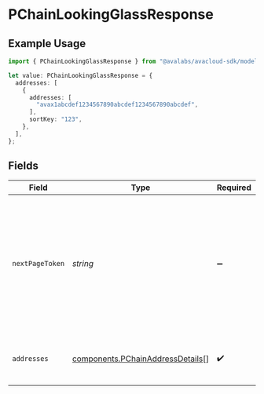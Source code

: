 # PChainLookingGlassResponse

## Example Usage

```typescript
import { PChainLookingGlassResponse } from "@avalabs/avacloud-sdk/models/components";

let value: PChainLookingGlassResponse = {
  addresses: [
    {
      addresses: [
        "avax1abcdef1234567890abcdef1234567890abcdef",
      ],
      sortKey: "123",
    },
  ],
};
```

## Fields

| Field                                                                                                                                  | Type                                                                                                                                   | Required                                                                                                                               | Description                                                                                                                            |
| -------------------------------------------------------------------------------------------------------------------------------------- | -------------------------------------------------------------------------------------------------------------------------------------- | -------------------------------------------------------------------------------------------------------------------------------------- | -------------------------------------------------------------------------------------------------------------------------------------- |
| `nextPageToken`                                                                                                                        | *string*                                                                                                                               | :heavy_minus_sign:                                                                                                                     | A token, which can be sent as `pageToken` to retrieve the next page. If this field is omitted or empty, there are no subsequent pages. |
| `addresses`                                                                                                                            | [components.PChainAddressDetails](../../models/components/pchainaddressdetails.md)[]                                                   | :heavy_check_mark:                                                                                                                     | List of addresses that match provided criteria.                                                                                        |
